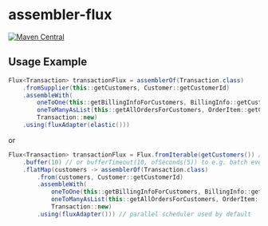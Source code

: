 # assembler-flux

[![Maven Central](https://maven-badges.herokuapp.com/maven-central/io.github.pellse/assembler-flux/badge.svg)](https://maven-badges.herokuapp.com/maven-central/io.github.pellse/assembler-flux)

## Usage Example

```java
Flux<Transaction> transactionFlux = assemblerOf(Transaction.class)
    .fromSupplier(this::getCustomers, Customer::getCustomerId)
    .assembleWith(
        oneToOne(this::getBillingInfoForCustomers, BillingInfo::getCustomerId),
        oneToManyAsList(this::getAllOrdersForCustomers, OrderItem::getCustomerId),
        Transaction::new)
    .using(fluxAdapter(elastic()))
```
or
```java
Flux<Transaction> transactionFlux = Flux.fromIterable(getCustomers()) // or just getCustomerFlux()
    .buffer(10) // or bufferTimeout(10, ofSeconds(5)) to e.g. batch every 5 seconds or max of 10 customers
    .flatMap(customers -> assemblerOf(Transaction.class)
        .from(customers, Customer::getCustomerId)
        .assembleWith(
            oneToOne(this::getBillingInfoForCustomers, BillingInfo::getCustomerId),
            oneToManyAsList(this::getAllOrdersForCustomers, OrderItem::getCustomerId),
            Transaction::new)
        .using(fluxAdapter())) // parallel scheduler used by default
```
